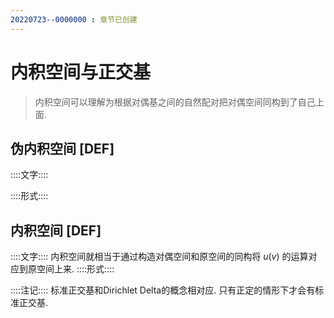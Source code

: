 ```yaml
---
20220723--0000000 : 章节已创建
---
```

# 内积空间与正交基
> 内积空间可以理解为根据对偶基之间的自然配对把对偶空间同构到了自己上面. 

## 伪内积空间 [DEF]
::::文字::::

::::形式::::

## 内积空间 [DEF]
::::文字::::
内积空间就相当于通过构造对偶空间和原空间的同构将 $u(v)$ 的运算对应到原空间上来. 
::::形式::::

::::注记::::
标准正交基和Dirichlet Delta的概念相对应. 只有正定的情形下才会有标准正交基. 

